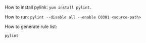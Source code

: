
How to install pylink:
``` yum install pylint. ```


How to run:
``` pylint --disable all --enable C0301 <source-path> ```


How to generate rule list:
```
pylint

```


